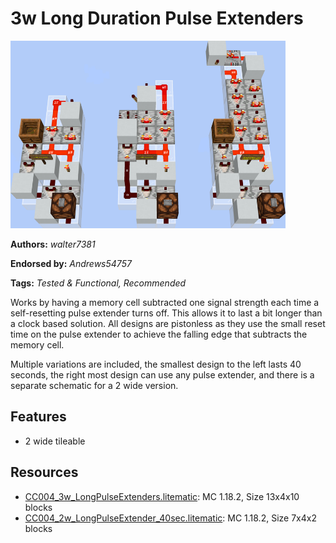 # 3w Long Duration Pulse Extenders
<img alt="huge_2023-03-16_132229.png" src="images/huge_2023-03-16_132229.png?raw=1" height="300px">

**Authors:** *walter7381*

**Endorsed by:** *Andrews54757*

**Tags:** *Tested & Functional, Recommended*

Works by having a memory cell subtracted one signal strength each time a self-resetting pulse extender turns off. This allows it to last a bit longer than a clock based solution. All designs are pistonless as they use the small reset time on the pulse extender to achieve the falling edge that subtracts the memory cell.

Multiple variations are included, the smallest design to the left lasts 40 seconds, the right most design can use any pulse extender, and there is a separate schematic for a 2 wide version.

## Features
- 2 wide tileable

## Resources
- [CC004_3w_LongPulseExtenders.litematic](attachments/CC004_3w_LongPulseExtenders.litematic): MC 1.18.2, Size 13x4x10 blocks
- [CC004_2w_LongPulseExtender_40sec.litematic](attachments/CC004_2w_LongPulseExtender_40sec.litematic): MC 1.18.2, Size 7x4x2 blocks
